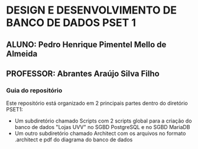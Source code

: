 # DESIGN E DESENVOLVIMENTO DE BANCO DE DADOS PSET 1 
## ALUNO: Pedro Henrique Pimentel Mello de Almeida
## PROFESSOR: Abrantes Araújo Silva Filho

### Guia do repositório
Este repositório está organizado em 2 principais partes dentro do diretório PSET1: 
* Um subdiretório chamado Scripts com 2 scripts global para a criação do banco de dados "Lojas UVV" no SGBD PostgreSQL e no SGBD MariaDB
* Um outro subdiretório chamado Architect com os arquivos no formato .architect e pdf do diagrama do banco de dados


